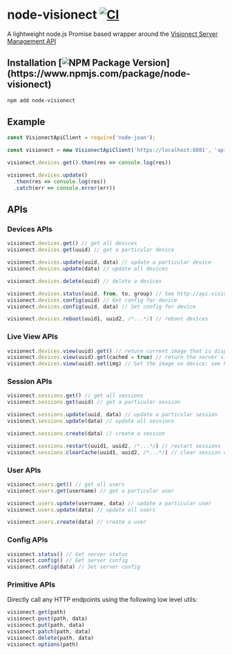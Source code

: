 # node-visionect [![CI](https://github.com/pathikrit/node-visionect/actions/workflows/ci.yml/badge.svg?branch=main)](https://github.com/pathikrit/node-visionect/actions/workflows/ci.yml)

A lightweight node.js Promise based wrapper around the [Visionect Server Management API](http://api.visionect.com/)

## Installation [![NPM Package Version](https://img.shields.io/npm/v/node-visionect.svg?)](https://www.npmjs.com/package/node-visionect)
```sh
npm add node-visionect
```
## Example
```js
const VisionectApiClient = require('node-joan');

const visionect = new VisionectApiClient('https://localhost:8081', 'apiKey', 'apiSecret')

visionect.devices.get().then(res => console.log(res))

visionect.devices.update()
  .then(res => console.log(res))
  .catch(err => console.error(err))
```

## APIs

### Devices APIs
```js
visionect.devices.get() // get all devices
visionect.devices.get(uuid) // get a particular device

visionect.devices.update(uuid, data) // update a particular device
visionect.devices.update(data) // update all devices

visionect.devices.delete(uuid) // delete a devices

visionect.devices.status(uuid, from, to, group) // See http://api.visionect.com/#device-status-device-status
visionect.devices.config(uuid) // Get config for device
visionect.devices.config(uuid, data) // Set config for device

visionect.devices.reboot(uuid1, uuid2, /*...*/) // reboot devices
```

### Live View APIs
```js
visionect.devices.view(uuid).get() // return current image that is displayed on the device
visionect.devices.view(uuid).get(cached = true) // return the server side image for the device
visionect.devices.view(uuid).set(img) // Set the image on device; see http://api.visionect.com/#backends
```

### Session APIs
```js
visionect.sessions.get() // get all sessions
visionect.sessions.get(uuid) // get a particular session

visionect.sessions.update(uuid, data) // update a particular session
visionect.sessions.update(data) // update all sessions

visionect.sessions.create(data) // create a session

visionect.sessions.restart(uuid1, uuid2, /*...*/) // restart sessions
visionect.sessions.clearCache(uuid1, uuid2, /*...*/) // clear session caches
```

### User APIs
```js
visionect.users.get() // get all users
visionect.users.get(username) // get a particular user

visionect.users.update(username, data) // update a particular user
visionect.users.update(data) // update all users

visionect.users.create(data) // create a user
```

### Config APIs
```js
visionect.status() // Get server status
visionect.config() // Get server config
visionect.config(data) // Set server config
```

### Primitive APIs
Directly call any HTTP endpoints using the following low level utils:
```js
visionect.get(path)
visionect.post(path, data)
visionect.put(path, data)
visionect.patch(path, data)
visionect.delete(path, data)
visionect.options(path)
```
